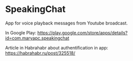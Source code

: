 # SpeakingChat
App for voice playback messages from Youtube broadcast.

In Google Play: https://play.google.com/store/apps/details?id=com.maryapc.speakingchat

Article in Habrahabr about authentification in app: https://habrahabr.ru/post/325518/
